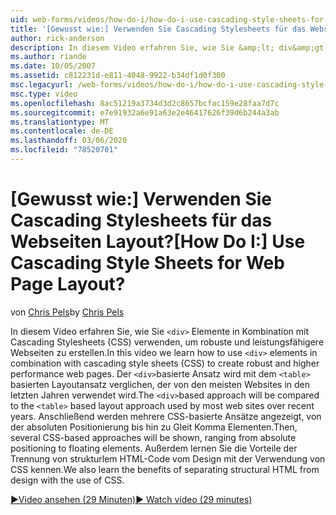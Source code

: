 ```yaml
---
uid: web-forms/videos/how-do-i/how-do-i-use-cascading-style-sheets-for-web-page-layout
title: '[Gewusst wie:] Verwenden Sie Cascading Stylesheets für das Webseiten Layout? | Microsoft-Dokumentation'
author: rick-anderson
description: In diesem Video erfahren Sie, wie Sie &amp;lt; div&amp;gt; verwenden. Elemente in Kombination mit Cascading Stylesheets (CSS) zum Erstellen robuster und leistungsfähigere Web-PS...
ms.author: riande
ms.date: 10/05/2007
ms.assetid: c812231d-e811-4048-9922-b34df1d0f300
msc.legacyurl: /web-forms/videos/how-do-i/how-do-i-use-cascading-style-sheets-for-web-page-layout
msc.type: video
ms.openlocfilehash: 8ac51219a3734d3d2c8657bcfac159e28faa7d7c
ms.sourcegitcommit: e7e91932a6e91a63e2e46417626f39d6b244a3ab
ms.translationtype: MT
ms.contentlocale: de-DE
ms.lasthandoff: 03/06/2020
ms.locfileid: "78520701"
---
```

# <a name="how-do-i-use-cascading-style-sheets-for-web-page-layout"></a><span data-ttu-id="62ce6-104">[Gewusst wie:] Verwenden Sie Cascading Stylesheets für das Webseiten Layout?</span><span class="sxs-lookup"><span data-stu-id="62ce6-104">[How Do I:] Use Cascading Style Sheets for Web Page Layout?</span></span>

<span data-ttu-id="62ce6-105">von [Chris Pels](https://twitter.com/chrispels)</span><span class="sxs-lookup"><span data-stu-id="62ce6-105">by [Chris Pels](https://twitter.com/chrispels)</span></span>

<span data-ttu-id="62ce6-106">In diesem Video erfahren Sie, wie Sie `<div>` Elemente in Kombination mit Cascading Stylesheets (CSS) verwenden, um robuste und leistungsfähigere Webseiten zu erstellen.</span><span class="sxs-lookup"><span data-stu-id="62ce6-106">In this video we learn how to use `<div>` elements in combination with cascading style sheets (CSS) to create robust and higher performance web pages.</span></span> <span data-ttu-id="62ce6-107">Der `<div>`basierte Ansatz wird mit dem `<table>` basierten Layoutansatz verglichen, der von den meisten Websites in den letzten Jahren verwendet wird.</span><span class="sxs-lookup"><span data-stu-id="62ce6-107">The `<div>`based approach will be compared to the `<table>` based layout approach used by most web sites over recent years.</span></span> <span data-ttu-id="62ce6-108">Anschließend werden mehrere CSS-basierte Ansätze angezeigt, von der absoluten Positionierung bis hin zu Gleit Komma Elementen.</span><span class="sxs-lookup"><span data-stu-id="62ce6-108">Then, several CSS-based approaches will be shown, ranging from absolute positioning to floating elements.</span></span> <span data-ttu-id="62ce6-109">Außerdem lernen Sie die Vorteile der Trennung von strukturlem HTML-Code vom Design mit der Verwendung von CSS kennen.</span><span class="sxs-lookup"><span data-stu-id="62ce6-109">We also learn the benefits of separating structural HTML from design with the use of CSS.</span></span>

[<span data-ttu-id="62ce6-110">&#9654;Video ansehen (29 Minuten)</span><span class="sxs-lookup"><span data-stu-id="62ce6-110">&#9654; Watch video (29 minutes)</span></span>](https://channel9.msdn.com/Blogs/ASP-NET-Site-Videos/how-do-i-use-cascading-style-sheets-for-web-page-layout)
